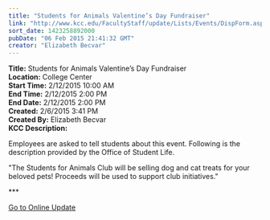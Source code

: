 ```yaml
---
title: "Students for Animals Valentine’s Day Fundraiser"
link: "http://www.kcc.edu/FacultyStaff/update/Lists/Events/DispForm.aspx?ID=719"
sort_date: 1423258892000
pubDate: "06 Feb 2015 21:41:32 GMT"
creator: "Elizabeth Becvar"
---
```


<div><b>Title:</b> Students for Animals Valentine’s Day Fundraiser</div>
<div><b>Location:</b> College Center</div>
<div><b>Start Time:</b> 2/12/2015 10:00 AM</div>
<div><b>End Time:</b> 2/12/2015 2:00 PM</div>
<div><b>End Date:</b> 2/12/2015 2:00 PM</div>
<div><b>Created:</b> 2/6/2015 3:41 PM</div>
<div><b>Created By:</b> Elizabeth Becvar</div>
<div><b>KCC Description:</b> <div class="ExternalClass28AD1ABCA91946BE885416D8C5EB318B"><p>​Employees are asked to tell students about this event. Following is the description provided by the Office of Student Life.</p>
<p>&quot;The Students for Animals Club will be selling dog and cat treats for your beloved pets! Proceeds will be used to support club initiatives.&quot;</p>
<p>***</p>
<p><a href="/FacultyStaff/update/Pages/dailyupdate.aspx">Go to Online Update</a></p>
<p> </p>
<p> </p>
<p><br /></p></div></div>
